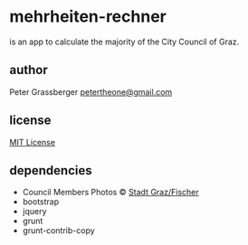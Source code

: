 mehrheiten-rechner
==================

is an app to calculate the majority of the City Council of Graz.


author
------

Peter Grassberger [<petertheone@gmail.com>](mailto:petertheone@gmail.com)


license
-------

[MIT License](https://opensource.org/licenses/MIT)


dependencies
------------

* Council Members Photos © [Stadt Graz/Fischer](https://www.graz.at/cms/beitrag/10012532/1901246/#9)
* bootstrap
* jquery
* grunt
* grunt-contrib-copy
